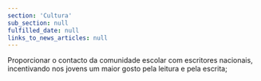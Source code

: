 ```yaml
---
section: 'Cultura'
sub_section: null
fulfilled_date: null
links_to_news_articles: null
---
```


Proporcionar o contacto da comunidade escolar com escritores nacionais, incentivando nos jovens um maior gosto pela leitura e pela escrita;